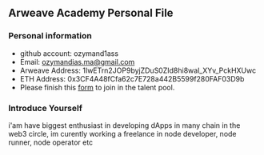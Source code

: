 ## Arweave Academy Personal File

### Personal information

- github account: ozymand1ass
- Email: ozymandias.ma@gmail.com
- Arweave Address: 1IwETrn2JOP9byjZDuS0ZId8hi8wal_XYv_PckHXUwc
- ETH Address: 0x3CF4A48fCfa62c7E728a442B5599f280FAF03D9b
- Please finish this [form](https://docs.google.com/forms/d/e/1FAIpQLSfWA5fIIcBgmRppm3jNz5vmf9Mai_QMVil-2pO4r7YKn_Zhtw/viewform?usp=sf_link) to join in the talent pool.

### Introduce Yourself
 i'am have biggest enthusiast in developing dApps in many chain in the web3 circle, im curently working a freelance in node developer, node runner, node operator etc
